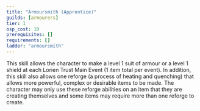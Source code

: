 ```yaml
---
title: "Armoursmith (Apprentice)"
guilds: [armourers]
tier: 1
osp_cost: 10
prerequisites: []
requirements: []
ladder: "armoursmith"
---
```

This skill allows the character to make a level 1 suit of armour or a level 1 shield at each Lorien Trust Main Event (1 item total per event). In addition, this skill also allows one reforge (a process of heating and quenching) that allows more powerful, complex or desirable items to be made. The character may only use these reforge abilities on an item that they are creating themselves and some items may require more than one reforge to create.